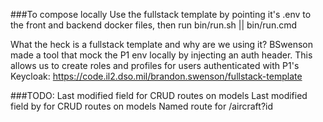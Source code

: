 ###To compose locally 
Use the fullstack template by pointing it's .env to the front and backend docker files, then run bin/run.sh || bin/run.cmd

What the heck is a fullstack template and why are we using it? BSwenson made a tool that mock the P1 env locally by injecting an auth header. This allows us to create roles and profiles for users authenticated with P1's Keycloak: https://code.il2.dso.mil/brandon.swenson/fullstack-template

###TODO:
Last modified field for CRUD routes on models
Last modified field by for CRUD routes on models
Named route for /aircraft?id